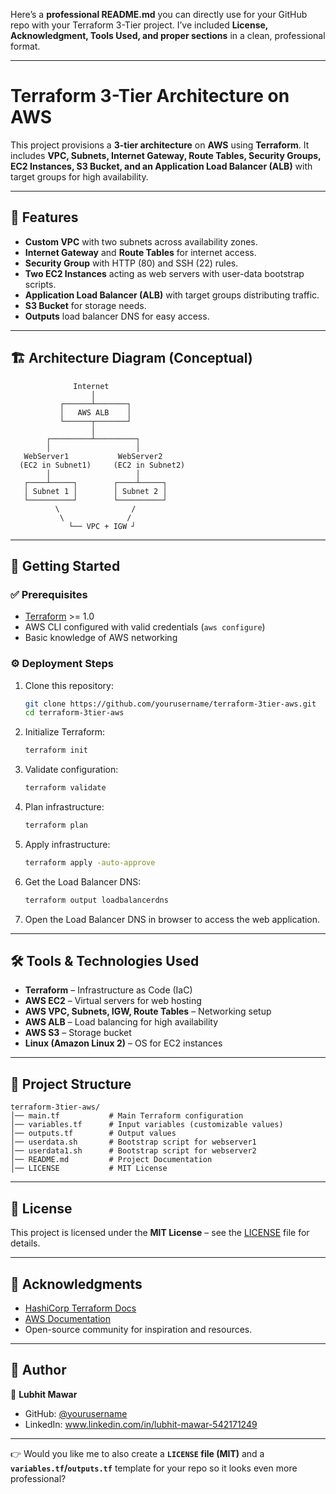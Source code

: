Here’s a **professional README.md** you can directly use for your GitHub repo with your Terraform 3-Tier project. I’ve included **License, Acknowledgment, Tools Used, and proper sections** in a clean, professional format.

---

# Terraform 3-Tier Architecture on AWS

This project provisions a **3-tier architecture** on **AWS** using **Terraform**.
It includes **VPC, Subnets, Internet Gateway, Route Tables, Security Groups, EC2 Instances, S3 Bucket, and an Application Load Balancer (ALB)** with target groups for high availability.

---

## 📌 Features

* **Custom VPC** with two subnets across availability zones.
* **Internet Gateway** and **Route Tables** for internet access.
* **Security Group** with HTTP (80) and SSH (22) rules.
* **Two EC2 Instances** acting as web servers with user-data bootstrap scripts.
* **Application Load Balancer (ALB)** with target groups distributing traffic.
* **S3 Bucket** for storage needs.
* **Outputs** load balancer DNS for easy access.

---

## 🏗️ Architecture Diagram (Conceptual)

```
              Internet
                  │
           ┌──────┴───────┐
           │   AWS ALB    │
           └──────┬───────┘
                  │
        ┌─────────┴─────────┐
        │                   │
   WebServer1           WebServer2
  (EC2 in Subnet1)     (EC2 in Subnet2)
        │                   │
   ┌────┴─────┐        ┌────┴─────┐
   │ Subnet 1 │        │ Subnet 2 │
   └──────────┘        └──────────┘
          \                /
           \              /
             └── VPC + IGW ┘
```

---

## 🚀 Getting Started

### ✅ Prerequisites

* [Terraform](https://developer.hashicorp.com/terraform/downloads) >= 1.0
* AWS CLI configured with valid credentials (`aws configure`)
* Basic knowledge of AWS networking

### ⚙️ Deployment Steps

1. Clone this repository:

   ```bash
   git clone https://github.com/yourusername/terraform-3tier-aws.git
   cd terraform-3tier-aws
   ```

2. Initialize Terraform:

   ```bash
   terraform init
   ```

3. Validate configuration:

   ```bash
   terraform validate
   ```

4. Plan infrastructure:

   ```bash
   terraform plan
   ```

5. Apply infrastructure:

   ```bash
   terraform apply -auto-approve
   ```

6. Get the Load Balancer DNS:

   ```bash
   terraform output loadbalancerdns
   ```

7. Open the Load Balancer DNS in browser to access the web application.

---

## 🛠️ Tools & Technologies Used

* **Terraform** – Infrastructure as Code (IaC)
* **AWS EC2** – Virtual servers for web hosting
* **AWS VPC, Subnets, IGW, Route Tables** – Networking setup
* **AWS ALB** – Load balancing for high availability
* **AWS S3** – Storage bucket
* **Linux (Amazon Linux 2)** – OS for EC2 instances

---

## 📂 Project Structure

```
terraform-3tier-aws/
│── main.tf           # Main Terraform configuration
│── variables.tf      # Input variables (customizable values)
│── outputs.tf        # Output values
│── userdata.sh       # Bootstrap script for webserver1
│── userdata1.sh      # Bootstrap script for webserver2
│── README.md         # Project Documentation
│── LICENSE           # MIT License
```

---

## 📜 License

This project is licensed under the **MIT License** – see the [LICENSE](./LICENSE) file for details.

---

## 🙏 Acknowledgments

* [HashiCorp Terraform Docs](https://developer.hashicorp.com/terraform/docs)
* [AWS Documentation](https://docs.aws.amazon.com/)
* Open-source community for inspiration and resources.

---

## 📧 Author

👤 **Lubhit Mawar**

* GitHub: [@yourusername](https://github.com/yourusername)
* LinkedIn: www.linkedin.com/in/lubhit-mawar-542171249


---

👉 Would you like me to also create a **`LICENSE` file (MIT)** and a **`variables.tf`/`outputs.tf`** template for your repo so it looks even more professional?
